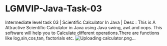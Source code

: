 # LGMVIP-Java-Task-03
Intermediate level task 03 | Scientific Calculator In Java | Desc : This is A Attractive Scientific Calculator in Java using Java swing, awt and oops. This software will help you to Calculate different operations.There are functions like log,sin,cos,tan, factorials etc. 
![Uploading calculator.png…]()
